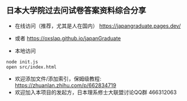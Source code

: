 ## 日本大学院过去问试卷答案资料综合分享

- 在线访问（推荐，尤其是人在国内） https://japangraduate.pages.dev/
- 或者  https://oxslap.github.io/japanGraduate

- 本地访问
```
node init.js
open src/index.html
```

- 欢迎添加文件/添加索引，保姆级教程: https://zhuanlan.zhihu.com/p/662834719
- 欢迎加入本项目的发起方，日本理系修士大联盟讨论QQ群  466312063